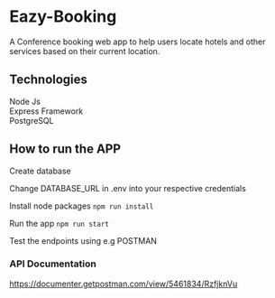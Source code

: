 # Eazy-Booking
A  Conference booking web app to help users locate hotels and other services based on their current location.

## Technologies ##
Node Js  
Express Framework  
PostgreSQL  


## How to run the APP ##

Create database 

Change  DATABASE_URL in .env into your respective credentials

Install node packages `npm run install`

Run the app `npm run start`

Test the endpoints using e.g POSTMAN


### API Documentation ###

https://documenter.getpostman.com/view/5461834/RzfjknVu




